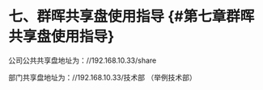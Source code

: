 # 七、群晖共享盘使用指导 {#第七章群晖共享盘使用指导}



公司公共共享盘地址为：//192.168.10.33/share

部门共享盘地址为：//192.168.10.33/技术部        （举例技术部）



